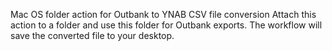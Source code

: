 Mac OS folder action for Outbank to YNAB CSV file conversion
Attach this action to a folder and use this folder for Outbank exports. The workflow will save the converted file to your desktop.
